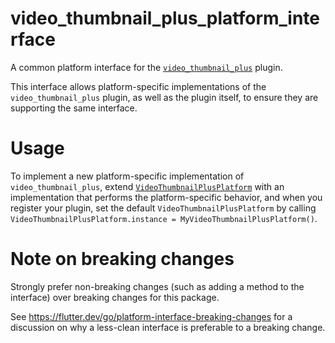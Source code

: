 # video_thumbnail_plus_platform_interface

A common platform interface for the [`video_thumbnail_plus`][1] plugin.

This interface allows platform-specific implementations of the `video_thumbnail_plus` plugin, as well as the plugin itself, to ensure they are supporting the same interface.

# Usage

To implement a new platform-specific implementation of `video_thumbnail_plus`, extend [`VideoThumbnailPlusPlatform`][2] with an implementation that performs the platform-specific behavior, and when you register your plugin, set the default `VideoThumbnailPlusPlatform` by calling `VideoThumbnailPlusPlatform.instance = MyVideoThumbnailPlusPlatform()`.

# Note on breaking changes

Strongly prefer non-breaking changes (such as adding a method to the interface) over breaking changes for this package.

See https://flutter.dev/go/platform-interface-breaking-changes for a discussion on why a less-clean interface is preferable to a breaking change.

[1]: ../video_thumbnail_plus
[2]: lib/video_thumbnail_plus_platform_interface.dart
